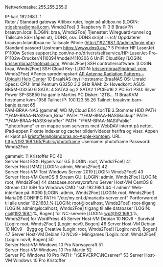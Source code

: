Nettverkmaske: 	255.255.255.0



IP-kart
192.168.1.
		1	
			Ruter / Standard gateway
			Altibox ruter, login på altibox.no
				[LOGIN: stigsbraa@gmail.com, Wmds2Foe]
		3
			Raspberry Pi 3 B
			BraaVPN
			braavpn.local
				[LOGIN: braa, Wmds2Foe]
			Tjenester:
				Wireguard-tunnel og Tailscale
				SSH (åpen ut), DDNS, osv.
					DDNS skript i ~/cf/
					Oppdaterer braavpn.lolandbraa.no
				Tailscale
				Pihole (http://192.168.1.3/admin/login.php)
					Standard passord
					Upstream https://www.dns0.eu/ ?
		5
			Printer
			HP LaserJet P1100w Series
			support.hp.com/no-no/drivers/selfservice/HP-LaserJet-Pro-P1102w-Drucker/4110394/model/4110306
		6
			UniFi CloudKey
				[LOGIN: krissernbraa@hotmail.com, Wmds2Foe]
				SSH controllersoftware: [LOGIN: braa, Wmds2Foe]
				SSH Cloud Key: [LOGIN: krissernbraa@hotmail.com, Wmds2Foe]
				APenes spredningskart [AP Antenna Radiation Patterns – Ubiquiti Help Center](https://help.ui.com/hc/en-us/articles/115005212927-AP-Antenna-Radiation-Patterns)
		10
			BraaNAS (ny)
			Hostname: BraaNAS
			OS: Unraid
			Specs:
				CPU: Intel Pentium G3250 3.2 GHz
				RAM: 2x 
				Hovedkort: ASUS BB5M-G3250
					6 SATA: 4 SATA3 og 2 SATA2
					1 PCIEx16
					2 PCIEx1
				PSU: Silver Power SP-SS850 fra gamle Martins PC
			Disker:
				12TB...
		11 
			BraaKVM
			hostname kvm-1958
			Tailnet IP: 100.123.55.26
			Tailnet: braakvm.barn-banjo.ts.net
		65	
			FAM-BRAA-NAS (gammel)
			WD MyCloud EX4
			4x4TB 3.5tommer HDD
			PATH: "\\FAM-BRAA-NAS\Fam_Braa"
			PATH: "\\FAM-BRAA-NAS\Backup"
			PATH: "\\FAM-BRAA-NAS\Kristoffer"
			PATH: "\\FAM-BRAA-NAS\Public"
				"\photoframe" er en mappe som serveres med WebDAV internt på nettet. 
				iPad-appen Pixette indexer og cacher bilder/videoer herifra og viser.
				Appen er kjøpt på kristoffer@lolandbraa.no-Apple-kontoen.
				URL: http://192.168.1.65/Public/photoframe
				Username: photoframe
				Password: Wmds2Foe
				
			
			
			
			
gammelt:
		11
			Kristoffer PC
		40	
			Server Host
			ESXi Hypervisor 6.5
				[LOGIN: root, Wmds2Foe!]
		41	
			Server Host
			IMM2
				[LOGIN: admin, Wmds2Foe!]
		42	
			Server Host-VM 
			Test Windows Server 2019
				[LOGIN: Wmds2Foe!]
		43	
			Server Host-VM
			CentOS 8 Stream GUI
				[LOGIN: admin, Wmds2Foe]
				[LOGIN: root, Wmds2Foe]
		44
		database.norwaycraft.no
			Server Host-VM
			CentOS 8 Stream CLI
				SSH fra Windows CMD "ssh 192.168.1.44 -l admin"
				Web-interface på :9090
				[LOGIN: admin, Wmds2Foe]
				[LOGIN: root, Wmds2Foe!]
			MariaDB 
				CONFIFG PATH: "/etc/my.cnf.d/mariadb-server.cnf"
				Portforwardet til alle under 192.168.1.%
				[LOGIN: root@localhost, Wmds2Foe!] root-tilgang
				[LOGIN: admin@localhost, Wmds2Foe] tilgang til alle databaser
				[LOGIN: nc@192.168.1.%, Bogen] for NC-servere
				[LOGIN: wp@192.168.1.%, Wmds2Foe] for WordPress
		45
			Server Host-VM
			Debian 10
			NCv9 - Survival
				[Login: root, Wmds2Foe!]
				[Login: ncv9, Bogen]
		46
			Server Host-VM
			Debian 10
			NCv9 - Bygg og Creative
				[Login: root, Wmds2Foe!]
				[Login: ncv9, Bogen]
		47
			Server Host-VM
			Debian 10
			NCv9 - Minigames
				[Login: root, Wmds2Foe!]
				[Login: ncv9, Bogen]
		50	
			Server Host-VM 
			Windows 10 Pro
			Norwaycraft
		51	
			Server Host-VM
			Windows 10 Pro
			Martin
		52	
			Server PC
			Windows 10 Pro
			PATH: "\\SERVERPC\NCserver"
		53
			Server Host-VM
			Windows 10 Pro
			Kristoffer
